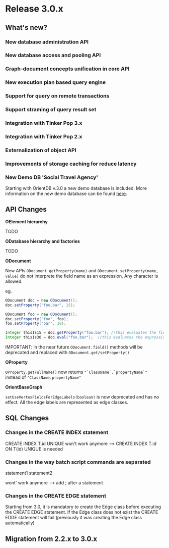 # Release 3.0.x

## What's new?

### New database administration API

### New database access and pooling API

### Graph-document concepts unification in core API

### New execution plan based query engine

### Support for query on remote transactions

### Support straming of query result set

### Integration with Tinker Pop 3.x

### Integration with Tinker Pop 2.x

### Externalization of object API

### Improvements of storage caching for reduce latency


### New Demo DB 'Social Travel Agency'

Starting with OrientDB v.3.0 a new demo database is included. More information on the new demo database can be found [here](Tutorial-DemoDB.md).


## API Changes

**OElement hierarchy**

TODO

**ODatabase hierarchy and factories**

TODO

**ODocument**

New APIs `ODocument.getProperty(name)` and `ODocument.setProperty(name, value)`  do not interprete the field name as an expression. 
Any character is allowed.

eg.

```java
ODocument doc = new ODocument();
doc.setProperty("foo.bar", 15); 

ODocument foo = new ODocument();
doc.setProperty("foo", foo);
foo.setProperty("bar", 30);

Integer thisIs15 = doc.getProperty("foo.bar"); //this evaluates the field whose name is `foo.bar`
Integer thisIs30 = doc.eval("foo.bar");  //this evaluates the expression `foo`.`bar`

```

IMPORTANT: in the near future `ODocument.field()` methods will be deprecated and replaced with `ODocument.get/setProperty()`


**OProperty**

`OProperty.getFullName()` now returns ``` "`ClassName`.`propertyName`" ``` instead of ```"ClassName.propertyName"```


**OrientBaseGraph**

`setUseVertexFieldsForEdgeLabels(boolean)` is now deprecated and has no effect. All the edge labels are represented as edge classes.


## SQL Changes

### Changes in the CREATE INDEX statement
CREATE INDEX T.id UNIQUE won't work anymore --> CREATE INDEX T.id ON T(id) UNIQUE is needed

### Changes in the way batch script commands are separated


statement1
statement2

wont' work anymore --> add ; after a statement

### Changes in the CREATE EDGE statement

Starting from 3.0, it is mandatory to create the Edge class before executing the CREATE EDGE statement. If the Edge class does not exist the CREATE EDGE statement will fail (previously it was creating the Edge class automatically)

## Migration from 2.2.x to 3.0.x
